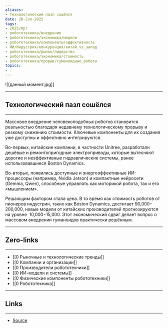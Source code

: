 ```yaml
---
aliases: 
- Технологический пазл сошёлся 
date: 28-Jun-2025
tags:
- 2025/Apr
- робототехника/внедрение
- робототехника/экономика/модели
- робототехника/компоненты/эффективность
- ИИ/Индустрия/конкуренция/китай_vs_запад
- робототехника/рынок/лидерство
- робототехника/экономика/стоимость
- робототехника/прорыв/гуманоидные_роботы
topics:
- .
---
```

![[данный момент.jpg]]

-----
##  Технологический пазл сошёлся 
-----
Массовое внедрение человекоподобных роботов становится реальностью благодаря недавнему технологическому прорыву и резкому снижению стоимости. Ключевые компоненты для их создания уже доступны и эффективно интегрируются.

Во-первых, китайские компании, в частности Unitree, разработали дешёвые и ремонтопригодные электроприводы, которые вытесняют дорогие и неэффективные гидравлические системы, ранее использовавшиеся Boston Dynamics.

Во-вторых, появились доступные и энергоэффективные ИИ-процессоры (например, Nvidia Jetson) и компактные нейросети (Gemma, Qwen), способные управлять как моторикой робота, так и его «мышлением».

Решающим фактором стала цена. В то время как стоимость роботов от пионеров индустрии, таких как Boston Dynamics, достигает 90,000− 200,000, новые модели от китайских производителей прогнозируются на уровне  10,000−15,000. Этот экономический сдвиг делает вопрос о массовом внедрении гуманоидов практически решённым.

---
## Zero-links
---
- [[0 Рыночные и технологические тренды]]
- [[0 Компании и организации]]
- [[0 Производители робототехники]]
- [[0 ИИ-модели и системы]]
- [[0 Физические компоненты робототехники]]
- [[0 Робототехника]]

---
## Links
---
- [Source](https://t.me/turboproject/1639)